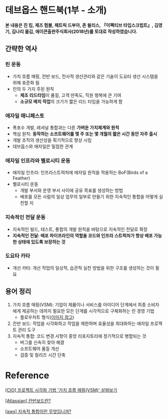 # 데브옵스 핸드북(1부 - 소개)

**본 내용은 진 킴, 제즈 험블, 패트릭 드부아, 존 윌리스, 『이펙티브 타입스크립트』, 김영기, 김나리 옮김, 에이콘출판주식회사(2018년)를 토대로 작성하였습니다.**



## 간략한 역사

### 린 운동

* 가치 흐름 매핑, 칸반 보드, 전사적 생산관리와 같은 기술이 도요타 생산 시스템을 위해 표준화 됨
* 린의 두 가지 주된 원칙
  * **제조 리드타임**이 품질, 고객 만족도, 직원 행복에 큰 기여
  * **소규모 배치 작업**의 크기가 짧은 리드 타임을 가능하게 함



### 애자일 매니페스토

* 폭포수 개발, 래셔널 통합과는 다른 **가벼운 가치체계와 원칙**
* 핵심 원칙: **동작하는 소프트웨어를 몇 주 또는 몇 개월의 짧은 시간 동안 자주 출시**
* 개발 조직의 생산성을 획기적으로 향상 시킴
* 데브옵스와 애자일은 밀접한 관계



### 애자일 인프라와 벨로시티 운동

* 애자일 인프라: 인프라스트럭처에 에자일 원칙을 적용하는 BoF(Birds of a Feather)
* 벨로시티 운동
  * 개발 부서와 운영 부서 사이에 공유 목표를 생성하는 방법
  * 배포를 모든 사람의 일상 업무의 일부로 만들기 위한 지속적인 통합을 어떻게 실천할 지



### 지속적인 전달 운동

* 지속적인 빌드, 테스트, 통합의 개발 원칙을 바탕으로 지속적인 전달로 확장
* **지속적인 전달: 배포 파이프라인의 역할을 코드와 인프라 스트럭처가 항상 배포 가능한 상태에 있도록 보장하는 것**



### 도요타 카타

* 개선 카타: 개선 작업의 일상적, 습관적 실천 방법을 위한 구조를 생성하는 것이 필요



## 용어 정리

1. 가치 흐름 매핑(VSM): 기업이 제품이나 서비스를 아이디어 단계에서 최종 소비자에게 제공하는 데까지 필요한 모든 단계를 시각적으로 구체화하는 린 경영 기법
   * 플로우차트 형식([이미지 참고](https://cloud.google.com/architecture/devops/images/devops-process-work-visibility-in-value-stream-stages-with-notes-and-timeline.svg))
2. 칸반 보드: 작업을 시각화하고 작업을 제한하며 효율성을 최대화하는 애자일 프로젝트 관리 도구
3. 지속적 통합: 코드 변경 사항이 중앙 리포지토리에 정기적으로 병합되는 것
   * 버그를 신속히 찾아 해결
   * 소프트웨어 품질 개선
   * 검증 및 릴리즈 시간 단축

# Reference

[[CIO] 프로젝트 시각화 기법 '가치 흐름 매핑(VSM)' 살펴보기 ](https://www.ciokorea.com/t/73235/%EC%A0%9C%EC%A1%B0/246802)

[[Atlassian] 칸반보드란?](https://www.atlassian.com/ko/agile/kanban/boards)

[[aws] 지속적 통합이란 무엇입니까?](https://aws.amazon.com/ko/devops/continuous-integration/)